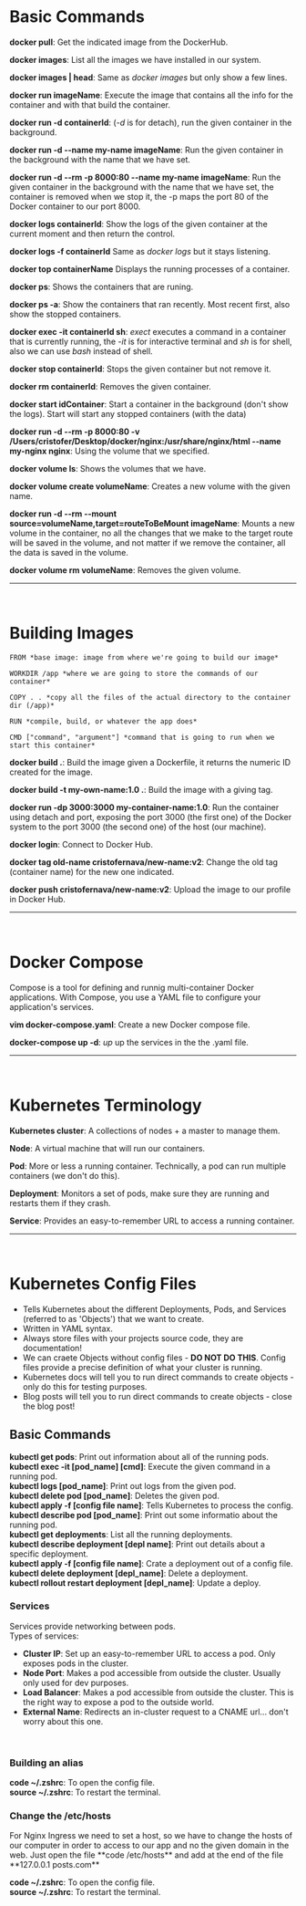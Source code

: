 <h1>Basic Commands</h1>

**docker pull**: Get the indicated image from the DockerHub.<br>

**docker images**: List all the images we have installed in our system.<br>

**docker images | head**: Same as _docker images_ but only show a few lines.<br>

**docker run imageName**: Execute the image that contains all the info for the container and with that build the container.<br>

**docker run -d containerId**: (_-d_ is for detach), run the given container in the background.<br>

**docker run -d --name my-name imageName**: Run the given container in the background with the name that we have set.

**docker run -d --rm -p 8000:80 --name my-name imageName**: Run the given container in the background with the name that we have set, the container is removed when we stop it, the -p maps the port 80 of the Docker container to our port 8000.

**docker logs containerId**: Show the logs of the given container at the current moment and then return the control.<br>

**docker logs -f containerId** Same as _docker logs_ but it stays listening.<br>

**docker top containerName** Displays the running processes of a container.<br>

**docker ps**: Shows the containers that are runing.<br>

**docker ps -a**: Show the containers that ran recently. Most recent first, also show the stopped containers.<br>

**docker exec -it containerId sh**: _exect_ executes a command in a container that is currently running, the _-it_ is for interactive terminal and _sh_ is for shell, also we can use _bash_ instead of shell.<br>

**docker stop containerId**: Stops the given container but not remove it.<br>

**docker rm containerId**: Removes the given container.<br>

**docker start idContainer**: Start a container in the background (don't show the logs). Start will start any stopped containers (with the data)<br>

**docker run -d --rm -p 8000:80 -v /Users/cristofer/Desktop/docker/nginx:/usr/share/nginx/html --name my-nginx nginx**: Using the volume that we specified.<br>

**docker volume ls**: Shows the volumes that we have.<br>

**docker volume create volumeName**: Creates a new volume with the given name.<br>

**docker run -d --rm --mount source=volumeName,target=routeToBeMount imageName**: Mounts a new volume in the container, no all the changes that we make to the target route will be saved in the volume, and not matter if we remove the container, all the data is saved in the volume.<br>

**docker volume rm volumeName**: Removes the given volume.<br>


<hr>
<br>
<h1>Building Images</h1>

    FROM *base image: image from where we're going to build our image*

    WORKDIR /app *where we are going to store the commands of our container*

    COPY . . *copy all the files of the actual directory to the container dir (/app)*

    RUN *compile, build, or whatever the app does*

    CMD ["command", "argument"] *command that is going to run when we start this container*

**docker build .**: Build the image given a Dockerfile, it returns the numeric ID created for the image.<br>

**docker build -t my-own-name:1.0 .**: Build the image with a giving tag.<br>

**docker run -dp 3000:3000 my-container-name:1.0**: Run the container using detach and port, exposing the port 3000 (the first one) of the Docker system to the port 3000 (the second one) of the host (our machine).<br>

**docker login**: Connect to Docker Hub.<br>

**docker tag old-name cristofernava/new-name:v2**: Change the old tag (container name) for the new one indicated.<br>

**docker push cristofernava/new-name:v2**: Upload the image to our profile in Docker Hub.<br>

<hr>
<br>
<h1>Docker Compose</h1>
Compose is a tool for defining and runnig multi-container Docker applications. With Compose, you use a YAML file to configure your application's services.<br>

**vim docker-compose.yaml**: Create a new Docker compose file.<br>

**docker-compose up -d**: _up_ up the services in the the .yaml file.

<hr>
<br>
<h1>Kubernetes Terminology</h1>

**Kubernetes cluster**: A collections of nodes + a master to manage them.<br>

**Node**: A virtual machine that will run our containers.<br>

**Pod**: More or less a running container. Technically, a pod can run multiple containers (we don't do this).<br>

**Deployment**: Monitors a set of pods, make sure they are running and restarts them if they crash.<br>

**Service**: Provides an easy-to-remember URL to access a running container.<br>

<hr>
<br>
<h1>Kubernetes Config Files</h1>

- Tells Kubernetes about the different Deployments, Pods, and Services (referred to as 'Objects') that we want to create.<br>
- Written in YAML syntax.<br>
- Always store files with your projects source code, they are documentation!<br>
- We can craete Objects without config files - **DO NOT DO THIS**. Config files provide a precise definition of what your cluster is running.<br>
- Kubernetes docs will tell you to run direct commands to create objects - only do this for testing purposes.<br>
- Blog posts will tell you to run direct commands to create objects - close the blog post!<br>

<h2>Basic Commands</h2>

**kubectl get pods**: Print out information about all of the running pods.<br>
**kubectl exec -it [pod_name] [cmd]**: Execute the given command in a running pod.<br>
**kubectl logs [pod_name]**: Print out logs from the given pod.<br>
**kubectl delete pod [pod_name]**: Deletes the given pod.<br>
**kubectl apply -f [config file name]**: Tells Kubernetes to process the config.<br>
**kubectl describe pod [pod_name]**: Print out some informatio about the running pod.<br>
**kubectl get deployments**: List all the running deployments.<br>
**kubectl describe deployment [depl name]**: Print out details about a specific deployment.<br>
**kubectl apply -f [config file name]**: Crate a deployment out of a config file.<br>
**kubectl delete deployment [depl_name]**: Delete a deployment.<br>
**kubectl rollout restart deployment [depl_name]**: Update a deploy.<br>

<h3>Services</h3>
Services provide networking between pods.<br>
Types of services:<br>

- **Cluster IP**: Set up an easy-to-remember URL to access a pod. Only exposes pods in the cluster.<br>
- **Node Port**: Makes a pod accessible from outside the cluster. Usually only used for dev purposes.<br>
- **Load Balancer**: Makes a pod accessible from outside the cluster. This is the right way to expose a pod to the outside world.<br>
- **External Name**: Redirects an in-cluster request to a CNAME url... don't worry about this one.<br>

<br>
<h3>Building an alias</h3>

**code ~/.zshrc**: To open the config file.<br>
**source ~/.zshrc**: To restart the terminal.<br>

<h3>Change the /etc/hosts</h3>
For Nginx Ingress we need to set a host, so we have to change the hosts of our computer in order to access to our app and no the given domain in the web.
Just open the file **code /etc/hosts** and add at the end of the file **127.0.0.1 posts.com**

**code ~/.zshrc**: To open the config file.<br>
**source ~/.zshrc**: To restart the terminal.<br>
